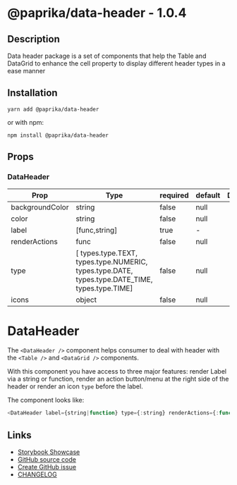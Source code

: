 <!-- start: Autogenerated - do not modify -->

# @paprika/data-header - 1.0.4

## Description

Data header package is a set of components that help the Table and DataGrid to enhance the cell property to display different header types in a ease manner

## Installation

```
yarn add @paprika/data-header
```

or with npm:

```
npm install @paprika/data-header
```

## Props

### DataHeader

| Prop            | Type                                                                                           | required | default | Description |
| --------------- | ---------------------------------------------------------------------------------------------- | -------- | ------- | ----------- |
| backgroundColor | string                                                                                         | false    | null    |             |
| color           | string                                                                                         | false    | null    |             |
| label           | [func,string]                                                                                  | true     | -       |             |
| renderActions   | func                                                                                           | false    | null    |             |
| type            | [ types.type.TEXT, types.type.NUMERIC, types.type.DATE, types.type.DATE_TIME, types.type.TIME] | false    | null    |             |
| icons           | object                                                                                         | false    | null    |             |

<!-- end: Autogenerated - do not modify -->
<!-- content -->

# DataHeader

The `<DataHeader />` component helps consumer to deal with header with the `<Table />` and `<DataGrid />` components.

With this component you have access to three major features: render Label via a string or function, render an action button/menu at the right side of the header or render an icon `type`
before the label.

The component looks like:

```js
<DataHeader label={string|function} type={:string} renderActions={:function} />
```

<!-- eoContent -->

## Links

- [Storybook Showcase](https://paprika.highbond.com/?path=/story/table-dataheader--showcase)
- [GitHub source code](https://github.com/acl-services/paprika/tree/master/packages/DataHeader/src)
- [Create GitHub issue](https://github.com/acl-services/paprika/issues/new?label=[]&title=@paprika/data-header%20[help]:%20your%20short%20description&body=%0A%23%20Help%20wanted%0A%0A%23%23%20Please%20write%20your%20question.%0A*A%20clear%20and%20concise%20description%20of%20what%20the%20question%20is*%0A%0A%23%23%20Additional%20context%0A*Add%20any%20other%20context%20or%20screenshots%20about%20your%20question%20here.*%0A)
- [CHANGELOG](https://github.com/acl-services/paprika/tree/master/packages/DataHeader/CHANGELOG.md)
